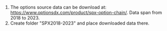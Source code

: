 1. The options source data can be download at: https://www.optionsdx.com/product/spx-option-chain/. Data span from 2018 to 2023.
2. Create folder "SPX2018-2023" and place downloaded data there.
